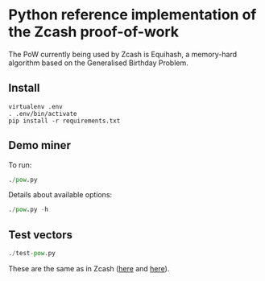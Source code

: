 # Python reference implementation of the Zcash proof-of-work

The PoW currently being used by Zcash is Equihash, a memory-hard algorithm
based on the Generalised Birthday Problem.

## Install

```
virtualenv .env
. .env/bin/activate
pip install -r requirements.txt
```

## Demo miner

To run:

```python
./pow.py
```

Details about available options:

```python
./pow.py -h
```

## Test vectors

```python
./test-pow.py
```

These are the same as in Zcash
([here](https://github.com/zcash/zcash/blob/caa0348f0426de7f853ad0a930f934a68fe54efc/src/test/equihash_tests.cpp#L96)
and [here](https://github.com/zcash/zcash/blob/80259d4b4f193c7c438f3c057ce70af3beb1a099/src/gtest/test_equihash.cpp#L24)).
